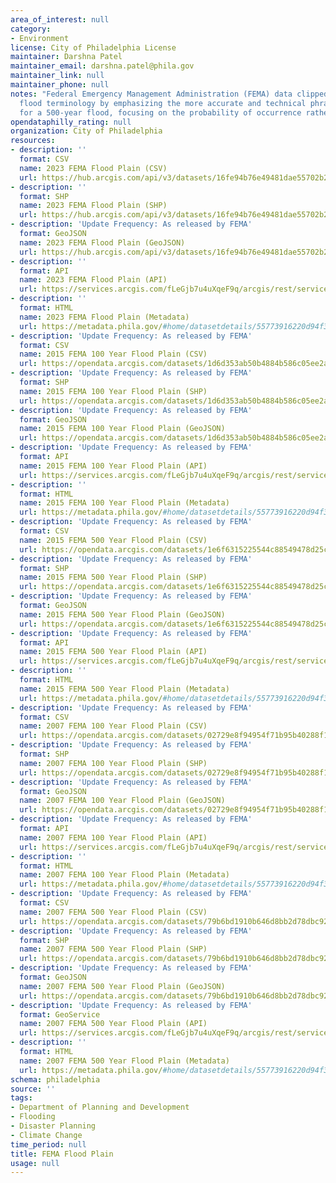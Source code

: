 ```yaml
---
area_of_interest: null
category:
- Environment
license: City of Philadelphia License
maintainer: Darshna Patel
maintainer_email: darshna.patel@phila.gov
maintainer_link: null
maintainer_phone: null
notes: "Federal Emergency Management Administration (FEMA) data clipped to Philadelphia. Please note, FEMA is moving away from solely using '100-year' and '500-year'
  flood terminology by emphasizing the more accurate and technical phrase '1-percent annual chance flood' for a 100-year flood and '0.2-percent annual chance flood'
  for a 500-year flood, focusing on the probability of occurrence rather than the time frame implied by the 'year' designation."
opendataphilly_rating: null
organization: City of Philadelphia
resources:
- description: '' 
  format: CSV
  name: 2023 FEMA Flood Plain (CSV)
  url: https://hub.arcgis.com/api/v3/datasets/16fe94b76e49481dae55702b2a8d671a_0/downloads/data?format=csv&spatialRefId=3857&where=1%3D1
- description: ''
  format: SHP
  name: 2023 FEMA Flood Plain (SHP)
  url: https://hub.arcgis.com/api/v3/datasets/16fe94b76e49481dae55702b2a8d671a_0/downloads/data?format=shp&spatialRefId=3857&where=1%3D1
- description: 'Update Frequency: As released by FEMA'
  format: GeoJSON
  name: 2023 FEMA Flood Plain (GeoJSON)
  url: https://hub.arcgis.com/api/v3/datasets/16fe94b76e49481dae55702b2a8d671a_0/downloads/data?format=geojson&spatialRefId=4326&where=1%3D1
- description: '' 
  format: API
  name: 2023 FEMA Flood Plain (API)
  url: https://services.arcgis.com/fLeGjb7u4uXqeF9q/arcgis/rest/services/fema_floodplain_2023/FeatureServer/0/query?outFields=*&where=1%3D1
- description: ''
  format: HTML
  name: 2023 FEMA Flood Plain (Metadata)
  url: https://metadata.phila.gov/#home/datasetdetails/55773916220d94f32b210704/representationdetails/6581c735cf51d4002704547d/
- description: 'Update Frequency: As released by FEMA'
  format: CSV
  name: 2015 FEMA 100 Year Flood Plain (CSV)
  url: https://opendata.arcgis.com/datasets/1d6d353ab50b4884b586c05ee2a661db_0.csv
- description: 'Update Frequency: As released by FEMA'
  format: SHP
  name: 2015 FEMA 100 Year Flood Plain (SHP)
  url: https://opendata.arcgis.com/datasets/1d6d353ab50b4884b586c05ee2a661db_0.zip
- description: 'Update Frequency: As released by FEMA'
  format: GeoJSON
  name: 2015 FEMA 100 Year Flood Plain (GeoJSON)
  url: https://opendata.arcgis.com/datasets/1d6d353ab50b4884b586c05ee2a661db_0.geojson
- description: 'Update Frequency: As released by FEMA'
  format: API
  name: 2015 FEMA 100 Year Flood Plain (API)
  url: https://services.arcgis.com/fLeGjb7u4uXqeF9q/arcgis/rest/services/FEMA_100_flood_Plain/FeatureServer/0/query?outFields=*&where=1%3D1
- description: ''
  format: HTML
  name: 2015 FEMA 100 Year Flood Plain (Metadata)
  url: https://metadata.phila.gov/#home/datasetdetails/55773916220d94f32b210704/representationdetails/56ccbad74d934cea1ef05c20/
- description: 'Update Frequency: As released by FEMA'
  format: CSV
  name: 2015 FEMA 500 Year Flood Plain (CSV)
  url: https://opendata.arcgis.com/datasets/1e6f6315225544c88549478d25cc5181_0.csv
- description: 'Update Frequency: As released by FEMA'
  format: SHP
  name: 2015 FEMA 500 Year Flood Plain (SHP)
  url: https://opendata.arcgis.com/datasets/1e6f6315225544c88549478d25cc5181_0.zip
- description: 'Update Frequency: As released by FEMA'
  format: GeoJSON
  name: 2015 FEMA 500 Year Flood Plain (GeoJSON)
  url: https://opendata.arcgis.com/datasets/1e6f6315225544c88549478d25cc5181_0.geojson
- description: 'Update Frequency: As released by FEMA'
  format: API
  name: 2015 FEMA 500 Year Flood Plain (API)
  url: https://services.arcgis.com/fLeGjb7u4uXqeF9q/arcgis/rest/services/FEMA_500_Flood_Plain/FeatureServer/0/query?outFields=*&where=1%3D1
- description: ''
  format: HTML
  name: 2015 FEMA 500 Year Flood Plain (Metadata)
  url: https://metadata.phila.gov/#home/datasetdetails/55773916220d94f32b210704/representationdetails/56ccbb1df041bd4d03549350/
- description: 'Update Frequency: As released by FEMA'
  format: CSV
  name: 2007 FEMA 100 Year Flood Plain (CSV)
  url: https://opendata.arcgis.com/datasets/02729e8f94954f71b95b40288f1aca3f_0.csv
- description: 'Update Frequency: As released by FEMA'
  format: SHP
  name: 2007 FEMA 100 Year Flood Plain (SHP)
  url: https://opendata.arcgis.com/datasets/02729e8f94954f71b95b40288f1aca3f_0.zip
- description: 'Update Frequency: As released by FEMA'
  format: GeoJSON
  name: 2007 FEMA 100 Year Flood Plain (GeoJSON)
  url: https://opendata.arcgis.com/datasets/02729e8f94954f71b95b40288f1aca3f_0.geojson
- description: 'Update Frequency: As released by FEMA'
  format: API
  name: 2007 FEMA 100 Year Flood Plain (API)
  url: https://services.arcgis.com/fLeGjb7u4uXqeF9q/arcgis/rest/services/FEMA_100_Flood_Plain_2007/FeatureServer/0/query?outFields=*&where=1%3D1
- description: ''
  format: HTML
  name: 2007 FEMA 100 Year Flood Plain (Metadata)
  url: https://metadata.phila.gov/#home/datasetdetails/55773916220d94f32b210704/representationdetails/557739c0889ff8f178b91969/
- description: 'Update Frequency: As released by FEMA'
  format: CSV
  name: 2007 FEMA 500 Year Flood Plain (CSV)
  url: https://opendata.arcgis.com/datasets/79b6bd1910b646d8bb2d78dbc92424cf_0.csv
- description: 'Update Frequency: As released by FEMA'
  format: SHP
  name: 2007 FEMA 500 Year Flood Plain (SHP)
  url: https://opendata.arcgis.com/datasets/79b6bd1910b646d8bb2d78dbc92424cf_0.zip
- description: 'Update Frequency: As released by FEMA'
  format: GeoJSON
  name: 2007 FEMA 500 Year Flood Plain (GeoJSON)
  url: https://opendata.arcgis.com/datasets/79b6bd1910b646d8bb2d78dbc92424cf_0.geojson
- description: 'Update Frequency: As released by FEMA'
  format: GeoService
  name: 2007 FEMA 500 Year Flood Plain (API)
  url: https://services.arcgis.com/fLeGjb7u4uXqeF9q/arcgis/rest/services/FEMA_500_Flood_Plain_2007/FeatureServer/0/query?outFields=*&where=1%3D1
- description: ''
  format: HTML
  name: 2007 FEMA 500 Year Flood Plain (Metadata)
  url: https://metadata.phila.gov/#home/datasetdetails/55773916220d94f32b210704/representationdetails/55773096aa479af0697b1286/
schema: philadelphia
source: ''
tags:
- Department of Planning and Development
- Flooding
- Disaster Planning
- Climate Change
time_period: null
title: FEMA Flood Plain
usage: null
---
```

